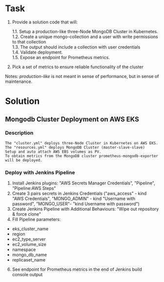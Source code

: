 
# Task

1. Provide a solution code that will:

    1.1. Setup a production-like three-Node MongoDB Cluster in Kubernetes.  
    1.2. Create a unique mongo-collection and a user with write permissions to that collection  
    1.3. The output should include a collection with user credentials  
    1.4. Validate deployment.  
    1.5. Expose an endpoint for Prometheus metrics.  

2. Pick a set of metrics to ensure reliable functionality of the cluster

Notes:  *production-like* is not meant in sense of performance, but in sense of maintenance.

# Solution

## Mongodb Cluster Deployment on AWS EKS

### Description

    The "cluster.yml" deploys three-Node Cluster in Kubernetes on AWS EKS.
    The "resources.yml" deploys MongoDB Cluster (master-slave-slave)
    Setup and auto attach AWS EBS volumes as PV.
    To obtain metrics from the MongoDB cluster prometheus-mongodb-exporter will be deployed.

### Deploy with Jenkins Pipeline

1. Install Jenkins plugins: "AWS Secrets Manager Credentials", "Pipeline", "Pipeline:AWS Steps"
2. Create 3 pairs secrets in Jenkins Credentials ("aws_access" - kind "AWS Credentials", "MONGO_ADMIN" - kind "Username with password", "MONGO_USER"- "kind Username with password")
3. Create Jenkins Pipeline with Additional Behaviours: "Wipe out repository & force clone"
4. Fill Pipeline parameters: 
- eks_cluster_name
- region
- ec2_type_server
- ec2_volume_size
- namespace
- mongo_db_name
- replicaset_name
6. See endpoint for Prometheus metrics in the end of Jenkins build console output
















